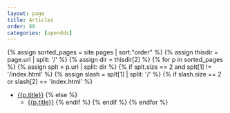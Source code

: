```yaml
---
layout: page
title: Articles
order: 80
categories: [opendds]
---
```

{% assign sorted_pages = site.pages | sort:"order" %}
{% assign thisdir = page.url | split: '/' %}
{% assign dir = thisdir[2] %}
{% for p in sorted_pages %}
  {% assign splt = p.url | split: dir %}
  {% if splt.size == 2 and splt[1] != '/index.html' %}
    {% assign slash = splt[1] | split: '/' %}
    {% if slash.size == 2 or slash[2] == 'index.html' %}
- <a class="page-link" href="{{p.url | prepend: site.baseurl}}">{{p.title}}</a>
    {% else %}
   - <a class="page-link" href="{{p.url | prepend: site.baseurl}}">{{p.title}}</a>
    {% endif %}
  {% endif %}
{% endfor %}
